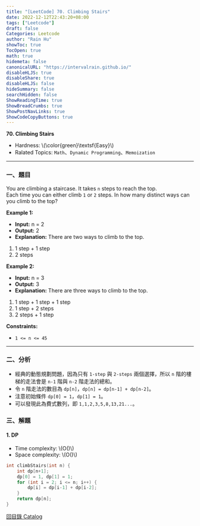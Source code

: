 ```yaml
---
title: "[LeetCode] 70. Climbing Stairs"
date: 2022-12-12T22:43:20+08:00
tags: ["Leetcode"]
draft: false
Categories: Leetcode
author: "Rain Hu"
showToc: true
TocOpen: true
math: true
hidemeta: false
canonicalURL: "https://intervalrain.github.io/"
disableHLJS: true
disableShare: true
disableHLJS: false
hideSummary: false
searchHidden: false
ShowReadingTime: true
ShowBreadCrumbs: true
ShowPostNavLinks: true
ShowCodeCopyButtons: true
---
```

**70. Climbing Stairs**
+ Hardness: \\(\color{green}\textsf{Easy}\\)
+ Ralated Topics: `Math`、`Dynamic Programming`、`Memoization`
---
### 一、題目
You are climbing a staircase. It takes `n` steps to reach the top.  
Each time you can either climb `1` or `2` steps. In how many distinct ways can you climb to the top?

**Example 1:**  
+ **Input:** n = 2
+ **Output:** 2
+ **Explanation:** There are two ways to climb to the top.  
1. 1 step + 1 step  
2. 2 steps  

**Example 2:**
+ **Input:** n = 3
+ **Output:** 3
+ **Explanation:** There are three ways to climb to the top.  
1. 1 step + 1 step + 1 step
2. 1 step + 2 steps
3. 2 steps + 1 step

**Constraints:**
+ `1 <= n <= 45`

---

### 二、分析
+ 經典的動態規劃問題，因為只有 `1-step` 與 `2-steps` 兩個選擇，所以 `n` 階的樓梯的走法會是 `n-1` 階與 `n-2` 階走法的總和。
+ 令 `n` 階走法的數目為 `dp[n]`，`dp[n] = dp[n-1] + dp[n-2]`。
+ 注意初始條件 `dp[0] = 1`，`dp[1] = 1`。
+ 可以發現此為費式數列，即 `1,1,2,3,5,8,13,21...`。

### 三、解題
#### 1. DP
+ Time complexity: \\(O()\\)
+ Space complexity: \\(O()\\)
```C++
int climbStairs(int n) {
    int dp[n+1];
    dp[0] = 1, dp[1] = 1;
    for (int i = 2; i <= n; i++) {
        dp[i] = dp[i-1] + dp[i-2];
    }
    return dp[n];
}
```
[回目錄 Catalog](/posts/leetcode)